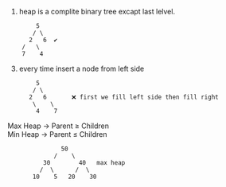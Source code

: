 1. heap is a complite binary tree excapt last lelvel.
```
        5
       / \
      2   6  ✔️ 
    /   \
    7    4
```
3. every time insert a node from left side
```
        5
       / \
      2   6       ❌ first we fill left side then fill right
       \    \
        4    7
```
Max Heap → Parent ≥ Children\
Min Heap → Parent ≤ Children
```
               50
             /    \
          30        40   max heap
         /  \      /  \
       10    5   20    30
```
